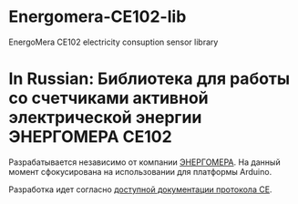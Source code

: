# Energomera-CE102-lib
EnergoMera CE102 electricity consuption sensor library

# In Russian: Библиотека для работы со счетчиками активной электрической энергии ЭНЕРГОМЕРА CE102

Разрабатывается независимо от компании [ЭНЕРГОМЕРА](http://www.energomera.ru/).
На данный момент сфокусирована на использовании для платформы Arduino.

Разработка идет согласно [доступной документации протокола CE](http://www.energomera.ru/documentations/ce102_op.pdf).
